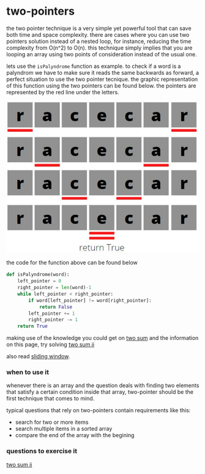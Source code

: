 # two-pointers

the two pointer technique is a very simple yet powerful tool that can save both time and space complexity. there are cases where you can use two pointers solution instead of a nested loop, for instance, reducing the time complexity from O(n^2) to O(n).
this technique simply implies that you are looping an array using two points of consideration instead of the usual one.

lets use the `isPalyndrome` function as example. to check if a word is a palyndrom we have to make sure it reads the same backwards as forward, a perfect situation to use the two pointer tecnique. the graphic representation of this function using the two pointers can be found below. the pointers are represented by the red line under the letters.


![palyndrome function](assets/is-palyndrome-graphic-representation.JPG)


the code for the function above can be found below


```python
def isPalyndrome(word):
	left_pointer = 0
	right_pointer = len(word)-1
	while left_pointer < right_pointer:
		if word[left_pointer] != word[right_pointer]:
			return False
		left_pointer += 1
		right_pointer -= 1
	return True
```

making use of the knowledge you could get on [two sum](questions/arrays/two-sum.md) and the information on this page, try solving [two sum ii](questions/arrays/two-sum-ii.md)

also read [sliding window](sliding-window.md). 

### when to use it

whenever there is an array and the question deals with finding two elements that satisfy a certain condition inside that array, two-pointer should be the first technique that comes to mind.

typical questions that rely on two-pointers contain requirements like this:
* search for two or more items
* search multiple items in a sorted array
* compare the end of the array with the begining


### questions to exercise it

[two sum ii](questions/arrays/two-sum-ii.md)
